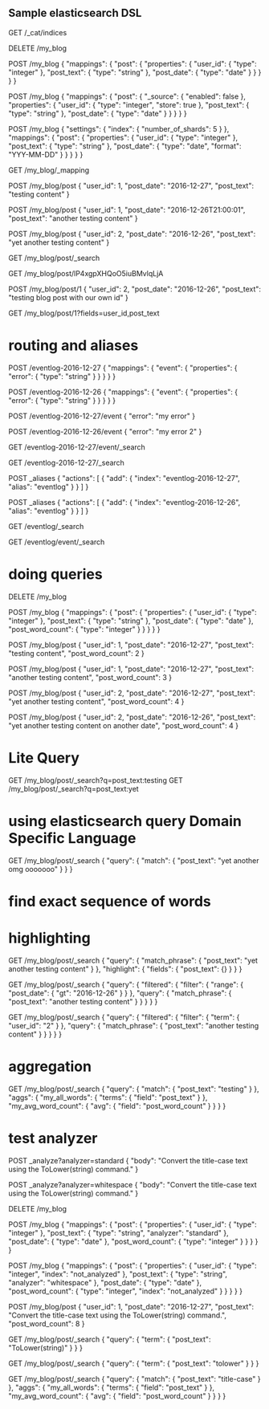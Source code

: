 ## Sample elasticsearch DSL
GET /_cat/indices

DELETE /my_blog

POST /my_blog
{
  "mappings": {
    "post": {
      "properties": {
        "user_id": {
          "type": "integer"
        },
        "post_text": {
          "type": "string"
        },
        "post_date": {
          "type": "date"
        }
      }
    }
  }
}

POST /my_blog
{
  "mappings": {
    "post": {
      "_source": {
        "enabled": false
      },
      "properties": {
        "user_id": {
          "type": "integer",
          "store": true
        },
        "post_text": {
          "type": "string"
        },
        "post_date": {
          "type": "date"
        }
      }
    }
  }
}


POST /my_blog
{
  "settings": {
    "index": {
      "number_of_shards": 5
    }
  },
  "mappings": {
    "post": {
      "properties": {
        "user_id": {
          "type": "integer"
        },
        "post_text": {
          "type": "string"
        },
        "post_date": {
          "type": "date",
          "format": "YYY-MM-DD"
        }
      }
    }
  }
}

GET /my_blog/_mapping

POST /my_blog/post
{
  "user_id": 1,
  "post_date": "2016-12-27",
  "post_text": "testing content"
}

POST /my_blog/post
{
  "user_id": 1,
  "post_date": "2016-12-26T21:00:01",
  "post_text": "another testing content"
}

POST /my_blog/post
{
  "user_id": 2,
  "post_date": "2016-12-26",
  "post_text": "yet another testing content"
}

GET /my_blog/post/_search

GET /my_blog/post/lP4xgpXHQoO5iuBMvlqLjA

POST /my_blog/post/1
{
  "user_id": 2,
  "post_date": "2016-12-26",
  "post_text": "testing blog post with our own id"
}

GET /my_blog/post/1?fields=user_id,post_text


# routing and aliases

POST /eventlog-2016-12-27
{
  "mappings": {
    "event": {
      "properties": {
        "error": {
          "type": "string"
        }
      }
    }
  }
}

POST /eventlog-2016-12-26
{
  "mappings": {
    "event": {
      "properties": {
        "error": {
          "type": "string"
        }
      }
    }
  }
}

POST /eventlog-2016-12-27/event
{
  "error": "my error"
}

POST /eventlog-2016-12-26/event
{
  "error": "my error 2"
}

GET /eventlog-2016-12-27/event/_search

GET /eventlog-2016-12-27/_search

POST _aliases
{
  "actions": [
    {
      "add": {
        "index": "eventlog-2016-12-27",
        "alias": "eventlog"
      }
    }
  ]
}

POST _aliases
{
  "actions": [
    {
      "add": {
        "index": "eventlog-2016-12-26",
        "alias": "eventlog"
      }
    }
  ]
}

GET /eventlog/_search

GET /eventlog/event/_search

# doing queries

DELETE /my_blog

POST /my_blog
{
  "mappings": {
    "post": {
      "properties": {
        "user_id": {
          "type": "integer"
        },
        "post_text": {
          "type": "string"
        },
        "post_date": {
          "type": "date"
        },
        "post_word_count": {
          "type": "integer"
        }
      }
    }
  }
}

POST /my_blog/post
{
  "user_id": 1,
  "post_date": "2016-12-27",
  "post_text": "testing content",
  "post_word_count": 2
}

POST /my_blog/post
{
  "user_id": 1,
  "post_date": "2016-12-27",
  "post_text": "another testing content",
  "post_word_count": 3
}

POST /my_blog/post
{
  "user_id": 2,
  "post_date": "2016-12-27",
  "post_text": "yet another testing content",
  "post_word_count": 4
}

POST /my_blog/post
{
  "user_id": 2,
  "post_date": "2016-12-26",
  "post_text": "yet another testing content on another date",
  "post_word_count": 4
}


# Lite Query

GET /my_blog/post/_search?q=post_text:testing
GET /my_blog/post/_search?q=post_text:yet

# using elasticsearch query Domain Specific Language

GET /my_blog/post/_search
{
  "query": {
    "match": {
      "post_text": "yet another omg ooooooo"
    }
  }
}

# find exact sequence of words
# highlighting
GET /my_blog/post/_search
{
  "query": {
    "match_phrase": {
      "post_text": "yet another testing content"
    }
  },
  "highlight": {
    "fields": {
      "post_text": {}
    }
  }
}

GET /my_blog/post/_search
{
  "query": {
    "filtered": {
      "filter": {
        "range": {
          "post_date": {
            "gt": "2016-12-26"
          }
        }
      },
      "query": {
        "match_phrase": {
          "post_text": "another testing content"
        }
      }
    }
  }
}

GET /my_blog/post/_search
{
  "query": {
    "filtered": {
      "filter": {
        "term": {
          "user_id": "2"
        }
      },
      "query": {
        "match_phrase": {
          "post_text": "another testing content"
        }
      }
    }
  }
}

# aggregation

GET /my_blog/post/_search
{
  "query": {
    "match": {
      "post_text": "testing"
    }
  },
  "aggs": {
    "my_all_words": {
      "terms": {
        "field": "post_text"
      }
    },
    "my_avg_word_count": {
      "avg": {
        "field": "post_word_count"
      }
    }
  }
}

# test analyzer
POST _analyze?analyzer=standard
{
  "body": "Convert the title-case text using the ToLower(string) command."
}

POST _analyze?analyzer=whitespace
{
  "body": "Convert the title-case text using the ToLower(string) command."
}

DELETE /my_blog

POST /my_blog
{
  "mappings": {
    "post": {
      "properties": {
        "user_id": {
          "type": "integer"
        },
        "post_text": {
          "type": "string",
          "analyzer": "standard"
        },
        "post_date": {
          "type": "date"
        },
        "post_word_count": {
          "type": "integer"
        }
      }
    }
  }
}

POST /my_blog
{
  "mappings": {
    "post": {
      "properties": {
        "user_id": {
          "type": "integer",
          "index": "not_analyzed"
        },
        "post_text": {
          "type": "string",
          "analyzer": "whitespace"
        },
        "post_date": {
          "type": "date"
        },
        "post_word_count": {
          "type": "integer",
          "index": "not_analyzed"
        }
      }
    }
  }
}

POST /my_blog/post
{
  "user_id": 1,
  "post_date": "2016-12-27",
  "post_text": "Convert the title-case text using the ToLower(string) command.",
  "post_word_count": 8
}

GET /my_blog/post/_search
{
  "query": {
    "term": {
      "post_text": "ToLower(string)"
    }
  }
}

GET /my_blog/post/_search
{
  "query": {
    "term": {
      "post_text": "tolower"
    }
  }
}

GET /my_blog/post/_search
{
  "query": {
    "match": {
      "post_text": "title-case"
    }
  },
  "aggs": {
    "my_all_words": {
      "terms": {
        "field": "post_text"
      }
    },
    "my_avg_word_count": {
      "avg": {
        "field": "post_word_count"
      }
    }
  }
}









